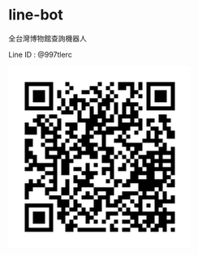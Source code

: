 # line-bot

全台灣博物館查詢機器人

Line ID : @997tlerc

![image](https://github.com/abc3675878/linebot/blob/master/qrcode.png)
